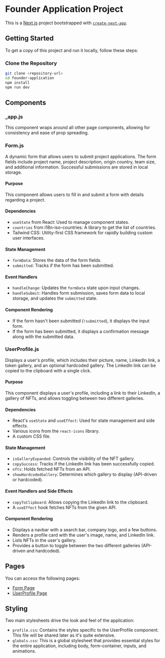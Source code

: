 # Founder Application Project

This is a [Next.js](https://nextjs.org/) project bootstrapped with [`create-next-app`](https://github.com/vercel/next.js/tree/canary/packages/create-next-app).

## Getting Started

To get a copy of this project and run it locally, follow these steps:

### Clone the Repository

```bash
git clone <repository-url>
cd founder-application
npm install
npm run dev

```
## Components

### _app.js

This component wraps around all other page components, allowing for consistency and ease of prop spreading.

### Form.js

A dynamic form that allows users to submit project applications. The form fields include project name, project description, origin country, team size, and additional information. Successful submissions are stored in local storage.

#### Purpose

This component allows users to fill in and submit a form with details regarding a project.

#### Dependencies

- `useState` from React: Used to manage component states.
- `countries` from i18n-iso-countries: A library to get the list of countries.
- Tailwind CSS: Utility-first CSS framework for rapidly building custom user interfaces.

#### State Management

- `formData`: Stores the data of the form fields.
- `submitted`: Tracks if the form has been submitted.

#### Event Handlers

- `handleChange`: Updates the `formData` state upon input changes.
- `handleSubmit`: Handles form submission, saves form data to local storage, and updates the `submitted` state.

#### Component Rendering

- If the form hasn't been submitted (`!submitted`), it displays the input form.
- If the form has been submitted, it displays a confirmation message along with the submitted data.

### UserProfile.js

Displays a user's profile, which includes their picture, name, LinkedIn link, a token gallery, and an optional hardcoded gallery. The LinkedIn link can be copied to the clipboard with a single click.

#### Purpose

This component displays a user's profile, including a link to their LinkedIn, a gallery of NFTs, and allows toggling between two different galleries.

#### Dependencies

- React's `useState` and `useEffect`: Used for state management and side effects.
- Various icons from the `react-icons` library.
- A custom CSS file.

#### State Management

- `isGalleryExpanded`: Controls the visibility of the NFT gallery.
- `copySuccess`: Tracks if the LinkedIn link has been successfully copied.
- `nfts`: Holds fetched NFTs from an API.
- `showHardcodedGallery`: Determines which gallery to display (API-driven or hardcoded).

#### Event Handlers and Side Effects

- `copyToClipboard`: Allows copying the LinkedIn link to the clipboard.
- A `useEffect` hook fetches NFTs from the given API.

#### Component Rendering

- Displays a navbar with a search bar, company logo, and a few buttons.
- Renders a profile card with the user's image, name, and LinkedIn link.
- Lists NFTs in the user's gallery.
- Provides a button to toggle between the two different galleries (API-driven and hardcoded).

## Pages

You can access the following pages:

- [Form Page](http://localhost:3000/Form)
- [UserProfile Page](http://localhost:3000/UserProfile)

## Styling

Two main stylesheets drive the look and feel of the application:

- `profile.css`: Contains the styles specific to the UserProfile component. This file will be shared later as it's quite extensive.
- `globals.css`: This is a global stylesheet that provides essential styles for the entire application, including body, form-container, inputs, and animations.
